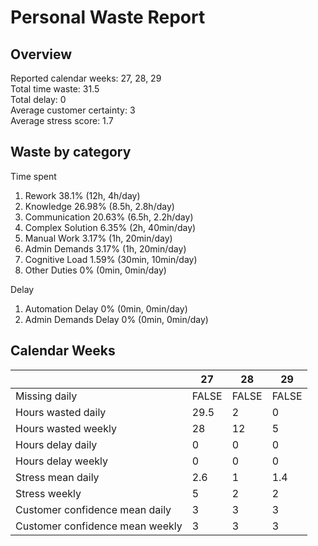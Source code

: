 # Personal Waste Report

## Overview

Reported calendar weeks: 27, 28, 29  
Total time waste: 31.5  
Total delay: 0  
Average customer certainty: 3  
Average stress score: 1.7  

## Waste by category

Time spent
  1. Rework 38.1% (12h, 4h/day)
  2. Knowledge 26.98% (8.5h, 2.8h/day)
  3. Communication 20.63% (6.5h, 2.2h/day)
  4. Complex Solution 6.35% (2h, 40min/day)
  5. Manual Work 3.17% (1h, 20min/day)
  6. Admin Demands 3.17% (1h, 20min/day)
  7. Cognitive Load 1.59% (30min, 10min/day)
  8. Other Duties 0% (0min, 0min/day)

Delay
  1. Automation Delay 0% (0min, 0min/day)
  2. Admin Demands Delay 0% (0min, 0min/day)

## Calendar Weeks

|  | 27 | 28 | 29 | 
|---|---|---|---|
| Missing daily | FALSE | FALSE | FALSE | 
| Hours wasted daily | 29.5 | 2 | 0 | 
| Hours wasted weekly | 28 | 12 | 5 | 
| Hours delay daily | 0 | 0 | 0 | 
| Hours delay weekly | 0 | 0 | 0 | 
| Stress mean daily | 2.6 | 1 | 1.4 | 
| Stress weekly | 5 | 2 | 2 | 
| Customer confidence mean daily | 3 | 3 | 3 | 
| Customer confidence mean weekly | 3 | 3 | 3 | 
